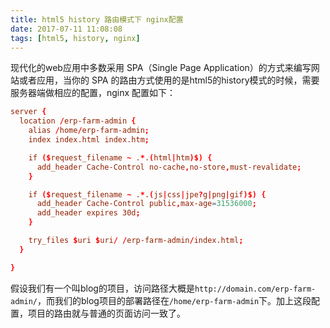 ```yaml
---
title: html5 history 路由模式下 nginx配置
date: 2017-07-11 11:08:08
tags: [html5, history, nginx]
---
```

现代化的web应用中多数采用 SPA（Single Page Application）的方式来编写网站或者应用，当你的 SPA 的路由方式使用的是html5的history模式的时候，需要服务器端做相应的配置，nginx 配置如下：
``` conf
server {
  location /erp-farm-admin {
    alias /home/erp-farm-admin;
    index index.html index.htm;

    if ($request_filename ~ .*.(html|htm)$) {
      add_header Cache-Control no-cache,no-store,must-revalidate;
    }

    if ($request_filename ~ .*.(js|css|jpe?g|png|gif)$) {
      add_header Cache-Control public,max-age=31536000;
      add_header expires 30d;
    }

    try_files $uri $uri/ /erp-farm-admin/index.html;
  }

}

```
假设我们有一个叫blog的项目，访问路径大概是`http://domain.com/erp-farm-admin/`，而我们的blog项目的部署路径在`/home/erp-farm-admin`下。加上这段配置，项目的路由就与普通的页面访问一致了。